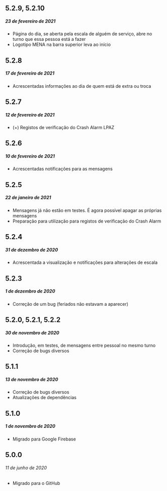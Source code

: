 ## 5.2.9, 5.2.10
##### *23 de fevereiro de 2021*

- Página do dia, se aberta pela escala de alguém de serviço, abre no turno que essa pessoa está a fazer
- Logotipo MENA na barra superior leva ao início

## 5.2.8
##### *17 de fevereiro de 2021*

- Acrescentadas informações ao dia de quem está de extra ou troca

## 5.2.7
##### *12 de fevereiro de 2021*

- (+) Registos de verificação do Crash Alarm LPAZ

## 5.2.6
##### *10 de fevereiro de 2021*

- Acrescentadas notificações para as mensagens

## 5.2.5
##### *22 de janeiro de 2021*

- Mensagens já não estão em testes. É agora possível apagar as próprias mensagens
- Preparação para utilização para registos de verificação do Crash Alarm

## 5.2.4
##### *31 de dezembro de 2020*

- Acrescentada a visualização e notificações para alterações de escala

## 5.2.3
##### *1 de dezembro de 2020*

- Correção de um bug (feriados não estavam a aparecer)

## 5.2.0, 5.2.1, 5.2.2
##### *30 de novembro de 2020*

- Introdução, em testes, de mensagens entre pessoal no mesmo turno
- Correção de bugs diversos

## 5.1.1
##### *13 de novembro de 2020*

- Correção de bugs diversos
- Atualizações de dependências

## 5.1.0
##### *1 de novembro de 2020*

- Migrado para Google Firebase

## 5.0.0
###### *11 de junho de 2020*

- Migrado para o GitHub
